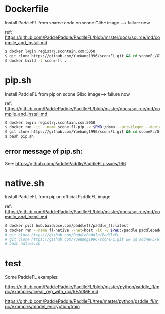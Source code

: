 # Dockerfile

Install PaddleFL from source code on scone Glibc image --> failure now

ref: https://github.com/PaddlePaddle/PaddleFL/blob/master/docs/source/md/compile_and_install.md

```bash
$ docker login registry.scontain.com:5050
$ git clone https://github.com/YueWang1996/sconeFL.git && cd sconeFL/Glibc
$ docker build -t scone-fl .
```

# pip.sh

Install PaddleFL from pip on scone Glibc image--> failure now

ref: https://github.com/PaddlePaddle/PaddleFL/blob/master/docs/source/md/compile_and_install.md

```bash
$ docker login registry.scontain.com:5050
$ docker run -it --name scone-fl-pip -v $PWD:/demo --privileged --device /dev/isgx registry.scontain.com:5050/lequocdo/scone-paddle:paddle-fl-1.8.0
$ git clone https://github.com/YueWang1996/sconeFL.git && cd sconeFL/Glibc
$ bash pip.sh
```

## error message of pip.sh:

See: https://github.com/PaddlePaddle/PaddleFL/issues/166


# native.sh

Install PaddleFL from pip on official PaddleFL image

ref: https://github.com/PaddlePaddle/PaddleFL/blob/master/docs/source/md/compile_and_install.md

```bash
$ docker pull hub.baidubce.com/paddlefl/paddle_fl:latest
$ docker run --name fl-native --net=host -it -v $PWD:/paddle paddlepaddle/paddlefl:latest /bin/bash
# git clone https://github.com/PaddlePaddle/PaddleFL  
# git clone https://github.com/YueWang1996/sconeFL.git && cd sconeFL/Glibc
# bash native.sh
```

# test

Some PaddleFL examples:

https://github.com/PaddlePaddle/PaddleFL/blob/master/python/paddle_fl/mpc/examples/linear_reg_with_uci/README.md

https://github.com/PaddlePaddle/PaddleFL/tree/master/python/paddle_fl/mpc/examples/model_encryption/train

